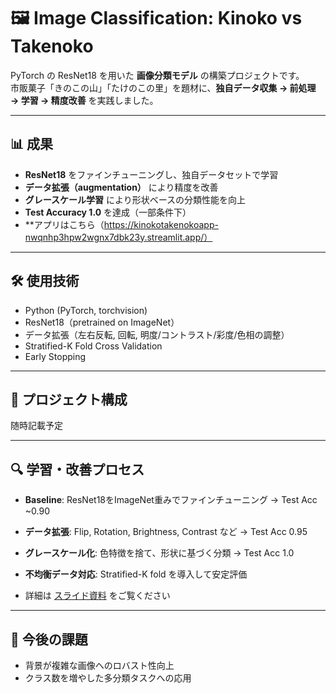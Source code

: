 # 🖼️ Image Classification: Kinoko vs Takenoko

PyTorch の ResNet18 を用いた **画像分類モデル** の構築プロジェクトです。  
市販菓子「きのこの山」「たけのこの里」を題材に、**独自データ収集 → 前処理 → 学習 → 精度改善** を実践しました。

---

## 📊 成果
- **ResNet18** をファインチューニングし、独自データセットで学習  
- **データ拡張（augmentation）** により精度を改善  
- **グレースケール学習** により形状ベースの分類性能を向上  
- **Test Accuracy 1.0** を達成（一部条件下）
- **アプリはこちら（https://kinokotakenokoapp-nwqnhp3hpw2wgnx7dbk23y.streamlit.app/）
---

## 🛠️ 使用技術
- Python (PyTorch, torchvision)
- ResNet18（pretrained on ImageNet）
- データ拡張（左右反転, 回転, 明度/コントラスト/彩度/色相の調整）
- Stratified-K Fold Cross Validation
- Early Stopping

---

## 📂 プロジェクト構成
随時記載予定



---

## 🔍 学習・改善プロセス
- **Baseline**: ResNet18をImageNet重みでファインチューニング → Test Acc ~0.90  
- **データ拡張**: Flip, Rotation, Brightness, Contrast など → Test Acc 0.95  
- **グレースケール化**: 色特徴を捨て、形状に基づく分類 → Test Acc 1.0  
- **不均衡データ対応**: Stratified-K fold を導入して安定評価

- 詳細は [スライド資料](https://github.com/Tekepon86/kinoko_takenoko_app_classification/raw/main/docs/app_slide.pdf)
をご覧ください
---

## 📌 今後の課題
- 背景が複雑な画像へのロバスト性向上  
- クラス数を増やした多分類タスクへの応用  
